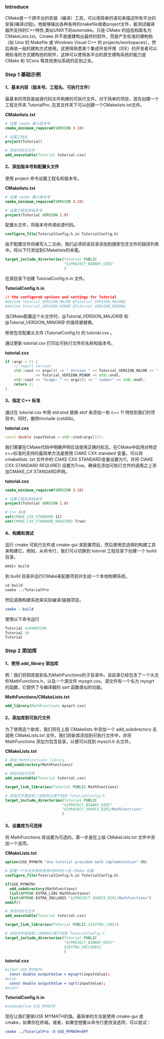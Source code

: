### Introduce

CMake是一个跨平台的安装（编译）工具，可以用简单的语句来描述所有平台的安装(编译过程)。他能够输出各种各样的makefile或者project文件，能测试编译器所支持的C++特性,类似UNIX下的automake。只是 CMake 的组态档取名为 CMakeLists.txt。Cmake 并不直接建构出最终的软件，而是产生标准的建构档（如 Unix 的 Makefile 或 Windows Visual C++ 的 projects/workspaces），然后再依一般的建构方式使用。这使得熟悉某个集成开发环境（IDE）的开发者可以用标准的方式建构他的软件，这种可以使用各平台的原生建构系统的能力是 CMake 和 SCons 等其他类似系统的区别之处。

### Step 1 基础示例

#### 1、基本内容（版本号、工程名、可执行文件）

最基本的项目是由源代码文件构建的可执行文件。对于简单的项目，首先创建一个工程文件夹 TutorialPro ,在其文件夹下可以创建一个CMakelists.txt文件。

**CMakelists.txt**

```cmake
# 设置 cmake 最小版本号
cmake_minimum_required(VERSION 3.10)

# 设置工程名
project(Tutorial)

# 添加可执行文件
add_executable(Tutorial tutorial.cxx)

```

#### 2、添加版本号和配置头文件

使用 project 命令设置工程名和版本号。

**CMakelists.txt**

```cmake
# 设置 cmake 最小版本号
cmake_minimum_required(VERSION 3.10)

# 设置工程名和版本号
project(Tutorial VERSION 1.0)
```

配置头文件，将版本号传递给源代码。

```cmake
configure_file(TutorialConfig.h.in TutorialConfig.h)
```

由于配置文件将被写入二叉树，我们必须将该目录添加到搜索包含文件的路径列表中。将以下行添加到CMakelists的末尾。

```cmake
target_include_directories(Tutorial PUBLIC
                           "${PROJECT_BINARY_DIR}"
                           )
```

在源目录下创建 TutorialConfig.h.in 文件。

**TutorialConfig.h.in**

```cmake
// the configured options and settings for Tutorial
#define Tutorial_VERSION_MAJOR @Tutorial_VERSION_MAJOR@
#define Tutorial_VERSION_MINOR @Tutorial_VERSION_MINOR@
```

当CMake配置这个头文件时，@Tutorial_VERSION_MAJOR@ 和 @Tutorial_VERSION_MINOR@ 的值将被替换。

修改包含配置头文件 (TutorialConfig.h) 的 tutorial.cxx 。

通过更新 tutorial.cxx 打印出可执行文件的名称和版本号。

**tutorial.cxx** 

```c++
if (argc < 2) {
    // report version
    std::cout << argv[0] << " Version " << Tutorial_VERSION_MAJOR << "."
              << Tutorial_VERSION_MINOR << std::endl;
    std::cout << "Usage: " << argv[0] << " number" << std::endl;
    return 1;
}
```

#### 3、指定 C++ 标准

通过在 tutorial.cxx 中用 std:stod 替换 atof 来添加一些 c++ 11 特性到我们的项目中。同时，删除tinclude (cstdlib)。

**tutorial.cxx**

```c++
const double inputValue = std::stod(argv[1]);
```

我们需要在CMake代码中明确声明应该使用正确的标志。在CMake中启用对特定c++标准的支持的最简单方法是使用 CIAKE CXX standard 变量。可以将 cmakellists .txt 文件中的 CIAKE CXX STANDARD变量设置为11，并将 CIAKE CXX STANDARD REQUIRED  设置为True。确保在添加可执行文件的调用之上添加CMAKE_CX STANDARD声明。

**tutorial.cxx**

```cmake
cmake_minimum_required(VERSION 3.10)

# 设置工程名和版本号
project(Tutorial VERSION 1.0)

# C++ 标准
set(CMAKE_CXX_STANDARD 11)
set(CMAKE_CXX_STANDARD_REQUIRED True)
```

#### 4、构建和测试

运行 cmake 可执行文件或 cmake-gui 来配置项目，然后使用您选择的构建工具来构建它。例如，从命令行，我们可以切换到 tutorial 工程目录下创建一个 bulid 目录。

```c
mkdir build
```

到 build 目录并运行CMake来配置项目并生成一个本地构建系统。

```c++
cd build
cmake ../TutorialPro 
```

然后调用构建系统来实际编译/链接项目。

```cmake
cmake --build 
```

使用以下命令运行

```c++
Tutorial 4294967296
Tutorial 10
Tutorial
```

### Step 2 添加库

#### 1、使用 add_library 添加库

例：我们将把库放到名为MathFunctions的子目录中。该目录已经包含了一个头文件MathFunctions.h，以及一个源文件 mysgrt.cxx。源文件有一个名为 mysgrt 的函数，它提供了与编译器的 sart 函数类似的功能。

**MathFunctions/CMakeLists.txt**

```cmake
add_library(MathFunctions mysqrt.cxx)
```

#### 2、添加库到可执行文件

为了使用这个新库，我们将在上层 CMakelists 中添加一个 add_subdirectory 去调用 CMakeLists.txt 文件。我们将新库添加到可执行文件中，并将 MathFunctions 添加为包含目录，以便可以找到 mysçrt.h 头文件。

**CMakeLists.txt**

```cmake
# 添加 MathFunctions library
add_subdirectory(MathFunctions)

# 添加可执行文件
add_executable(Tutorial tutorial.cxx)

target_link_libraries(Tutorial PUBLIC MathFunctions)

# 添加文件路径到二进制树以便于找到 TutorialConfig.h
target_include_directories(Tutorial PUBLIC
                          "${PROJECT_BINARY_DIR}"
                          "${PROJECT_SOURCE_DIR}/MathFunctions"
                          )
```

#### 3、设置库为可选择

将 MathFunctions 库设置为可选的。第一步是在上级 CMakeLists.txt 文件中添加一个选项。

**CMakeLists.txt**

```cmake
option(USE_MYMATH "Use tutorial provided math implementation" ON)

# 配置一个头文件来传递源代码中的一些 CMake 设置
configure_file(TutorialConfig.h.in TutorialConfig.h)

if(USE_MYMATH)
  add_subdirectory(MathFunctions)
  list(APPEND EXTRA_LIBS MathFunctions)
  list(APPEND EXTRA_INCLUDES "${PROJECT_SOURCE_DIR}/MathFunctions")
endif()

# 添加可执行文件
add_executable(Tutorial tutorial.cxx)

target_link_libraries(Tutorial PUBLIC ${EXTRA_LIBS})

# 添加文件路径到二进制树以便于找到 TutorialConfig.h
target_include_directories(Tutorial PUBLIC
                           "${PROJECT_BINARY_DIR}"
                           ${EXTRA_INCLUDES}
                           )
```

**tutorial.cxx**

```cmake
#ifdef USE_MYMATH
  const double outputValue = mysqrt(inputValue);
#else
  const double outputValue = sqrt(inputValue);
#endif
```

**TutorialConfig.h.in**

```cmake
#cmakedefine USE_MYMATH
```

现在让我们更新USE MYMATH的值。最简单的方法是使用 cmake-gui 或 cmake，如果你在终端。或者，如果您想要从命令行更改该选项，可以尝试：

```cmake
cmake ../TutorialPro -D USE_MYMATH=OFF
```

